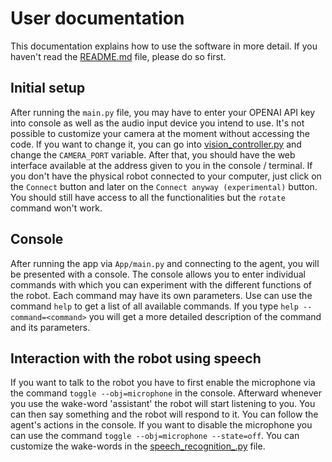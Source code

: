 # User documentation

This documentation explains how to use the software in more detail. If you haven't read the [README.md](../README.md) file, please do so first.

## Initial setup
After running the `main.py` file, you may have to enter your OPENAI API key into console as well as the audio input device you intend to use.
It's not possible to customize your camera at the moment without accessing the code. If you want to change it, you can go into [vision_controller.py](../Function/Vision/vision_controller.py) and change the `CAMERA_PORT` variable.
After that, you should have the web interface available at the address given to you in the console / terminal.
If you don't have the physical robot connected to your computer, just click on the `Connect` button and 
later on the `Connect anyway (experimental)` button. You should still have access to all the functionalities but the `rotate` command won't work.

## Console
After running the app via `App/main.py` and connecting to the agent, you will be presented with a console. 
The console allows you to enter individual commands with which you can experiment with the different functions of the robot. 
Each command may have its own parameters. Use can use the command `help` to get a list of all available commands. 
If you type `help --command=<command>` you will get a more detailed description of the command and its parameters.

## Interaction with the robot using speech
If you want to talk to the robot you have to first enable the microphone via the command `toggle --obj=microphone` in the console.
Afterward whenever you use the wake-word 'assistant' the robot will start listening to you. You can then say something and the robot will respond to it.
You can follow the agent's actions in the console. If you want to disable the microphone you can use the command `toggle --obj=microphone --state=off`.
You can customize the wake-words in the [speech_recognition_.py](../Function/Hearing/speech_recognition_.py) file.
